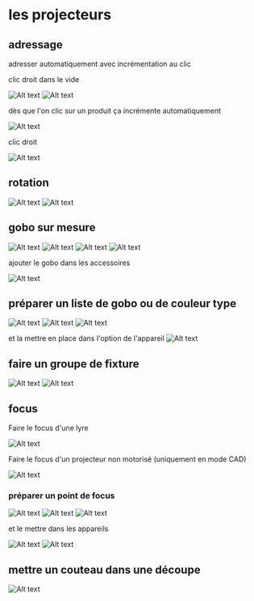 # les projecteurs

## adressage
adresser automatiquement avec incrémentation au clic

clic droit dans le vide

![Alt text](../images/2024-01-27_12h49_18.png)
![Alt text](../images/2024-01-27_12h49_27.png)

dès que l'on clic sur un produit ça incrémente automatiquement

![Alt text](../images/2024-01-27_12h50_20.png)

clic droit

![Alt text](../images/2024-01-27_12h50_40.png)

## rotation
![Alt text](../images/2024-01-27_13h02_22.png)
![Alt text](../images/2024-01-27_13h02_29.png)

## gobo sur mesure

![Alt text](../images/2024-01-27_13h04_48.png)
![Alt text](../images/2024-01-27_13h05_17.png)
![Alt text](../images/2024-01-27_13h05_24.png)
![Alt text](../images/2024-01-27_13h06_05.png)

ajouter le gobo dans les accessoires

![Alt text](../images/2024-01-27_13h07_08.png)

## préparer un liste de gobo ou de couleur type

![Alt text](../images/2024-01-27_13h08_37.png)
![Alt text](../images/2024-01-27_13h08_42.png)
![Alt text](../images/2024-01-27_13h09_05.png)

et la mettre en place dans l'option de l'appareil
![Alt text](../images/2024-01-27_13h10_47.png)

## faire un groupe de fixture

![Alt text](../images/2024-01-27_13h16_24.png)
![Alt text](../images/2024-01-27_13h17_20.png)

## focus

Faire le focus d'une lyre

![Alt text](../images/IMG_1041.JPEG)

Faire le focus d'un projecteur non motorisé (uniquement en mode CAD)

![Alt text](../images/2024-01-27_05h38_06.png)

### préparer un point de focus

![Alt text](../images/2024-01-27_13h15_18.png)
![Alt text](../images/2024-01-27_13h15_23.png)
![Alt text](../images/2024-01-27_13h15_34.png)

et le mettre dans les appareils

![Alt text](../images/2024-01-27_13h17_58.png)
![Alt text](../images/2024-01-27_13h18_28.png)

## mettre un couteau dans une découpe

![Alt text](../images/2024-01-27_13h21_10.png)



